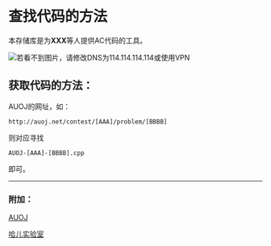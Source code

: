查找代码的方法
===

本存储库是为**XXX**等人提供AC代码的工具。

![若看不到图片，请修改DNS为114.114.114.114或使用VPN](https://openg-qkmb.github.io/news/newsimgs/4.jpg)

## 获取代码的方法：

AUOJ的网址，如：

```
http://auoj.net/contest/[AAA]/problem/[BBBB]
```

则对应寻找

```
AUOJ-[AAA]-[BBBB].cpp
```

即可。

-----

### 附加：

[AUOJ](http://auoj.net)

[哈儿实验室](https://khayer.cn/)
